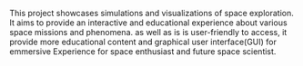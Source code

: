 This project showcases simulations and visualizations of space exploration. It aims to provide an interactive and educational experience about various space missions and phenomena.
as well as is is user-friendly to access, it provide more educational content and graphical user interface(GUI) for emmersive Experience for space enthusiast and future space scientist.

